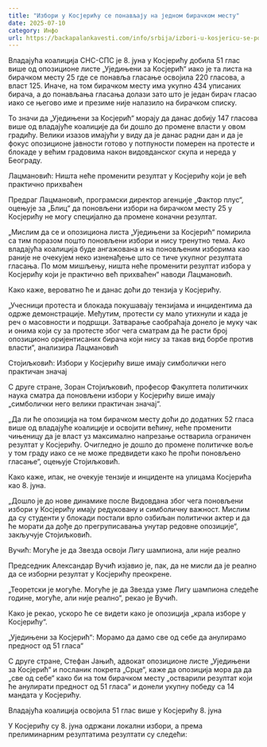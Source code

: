 ```yaml
---
title: "Избори у Косјерићу се понављају на једном бирачком месту"
date: 2025-07-10
category: Инфо
url: https://backapalankavesti.com/info/srbija/izbori-u-kosjericu-se-ponavljaju-na-jednom-birackom-mestu/
---
```


Владајућа коалиција СНС-СПС је 8. јуна у Косјерићу добила 51 глас више од опозиционе листе „Уједињени за Косјерић“ иако је та листа на бирачком месту 25 где се понавља гласање освојила 220 гласова, а власт 125. Иначе, на том бирачком месту има укупно 434 уписаних бирача, а до понављања гласања долази зато што је један бирач гласао иако се његово име и презиме није налазило на бирачком списку.

То значи да „Уједињени за Косјерић“ морају да данас добију 147 гласова више од владајуће коалиције да би дошло до промене власти у овом градићу. Велики изазов имајући у виду да је данас радни дан и да је фокус опозиционе јавности готово у потпуности померен на протесте и блокаде у већим градовима након видовданског скупа и нереда у Београду.

Лацмановић: Ништа неће променити резултат у Косјерићу који је већ практично прихваћен

Предраг Лацмановић, програмски директор агенције „Фактор плус“, оцењује за „Блиц“ да поновљени избори на бирачком месту 25 у Косјерићу не могу специјално да промене коначни резултат.

„Мислим да се и опозициона листа „Уједињени за Косјерић“ помирила са тим поразом пошто поновљени избори и нису тренутно тема. Ако владајућа коалиција буде ангажована и на поновљеним изборима као раније не очекујем неко изненађење што се тиче укупног резултата гласања. По мом мишљењу, ништа неће променити резултат избора у Косјерићу који је практично већ прихваћен“ наводи Лацмановић.

Како каже, вероватно ће и данас доћи до тензија у Косјерићу.

„Учесници протеста и блокада покушавају тензијама и инцидентима да одрже демонстрације. Међутим, протести су мало утихнули и када је реч о масовности и подршци. Затварање саобраћаја донело је муку чак и онима који су за протесте због чега сматрам да ће расти број опозиционо оријентисаних бирача који нису за такав вид борбе против власти“, анализира Лацмановић

Стојиљковић: Избори у Косјерићу више имају симболички него практичан значај

С друге стране, Зоран Стојиљковић, професор Факултета политичких наука сматра да поновљени избори у Косјерићу више имају „симболички него велики практичан значај“.

„Да ли ће опозиција на том бирачком месту доћи до додатних 52 гласа више од владајуће коалиције и освојити већину, неће променити чињеницу да је власт уз максимално напрезање остварила ограничен резултат у Косјерићу. Очигледно је дошло до промене политичке воље у том граду иако се не може предвидети како ће проћи поновљено гласање“, оцењује Стојиљковић.

Како каже, ипак, не очекује тензије и инциденте на улицама Косјерића као 8. јуна.

„Дошло је до нове динамике после Видовдана због чега поновљени избори у Косјерићу имају редуковану и симболичну важност. Мислим да су студенти у блокади постали врло озбиљан политички актер и да ће морати да дође до прегруписавања унутар редовне опозиције“, закључује Стојиљковић.

Вучић: Могуће је да Звезда освоји Лигу шампиона, али није реално

Председник Александар Вучић изјавио је, пак, да не мисли да је реално да се изборни резултат у Косјерићу преокрене.

„Теоретски је могуће. Могуће је да Звезда узме Лигу шампиона следеће године, могуће, али није реално“, рекао је Вучић.

Како је рекао, ускоро ће се видети како је опозиција „крала изборе у Косјерићу“.

„Уједињени за Косјерић“: Морамо да дамо све од себе да анулирамо предност од 51 гласа“

С друге стране, Стефан Јањић, адвокат опозиционе листе „Уједињени за Косјерић“ и посланик покрета „Срце“, каже да опозиција мора да да „све од себе“ како би на том бирачком месту „остварили резултат који ће анулирати предност од 51 гласа“ и донели укупну победу са 14 мандата у Косјерићу.

Владајућа коалиција освојила 51 глас више у Косјерићу 8. јуна

У Косјерићу су 8. јуна одржани локални избори, а према прелиминарним резултатима резултати су следећи:
